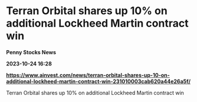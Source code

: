 # Terran Orbital shares up 10% on additional Lockheed Martin contract win
**Penny Stocks News**

**2023-10-24 16:28**

**https://www.ainvest.com/news/terran-orbital-shares-up-10-on-additional-lockheed-martin-contract-win-231010003cab620a44e26a5f/**

Terran Orbital shares up 10% on additional Lockheed Martin contract win